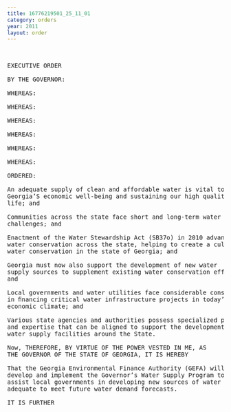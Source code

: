 ```yaml
---
title: 16776219501_25_11_01
category: orders
year: 2011
layout: order
---
```


<pre> 

EXECUTIVE ORDER

BY THE GOVERNOR:

WHEREAS:

WHEREAS:

WHEREAS:

WHEREAS:

WHEREAS:

WHEREAS:

ORDERED:

An adequate supply of clean and affordable water is vital to
Georgia’S economic well-being and sustaining our high quality of
life; and

Communities across the state face short and long-term water supply
challenges; and

Enactment of the Water Stewardship Act (SB37o) in 2010 advanced
water conservation across the state, helping to create a culture of
water conservation in the state of Georgia; and

Georgia must now also support the development of new water
supply sources to supplement existing water conservation efforts;
and

Local governments and water utilities face considerable constraints
in ﬁnancing critical water infrastructure projects in today’s
economic climate; and

Various state agencies and authorities possess specialized powers
and expertise that can be aligned to support the development of
water supply facilities around the State.

Now, THEREFORE, BY VIRTUE OF THE POWER VESTED IN ME, AS
THE GOVERNOR OF THE STATE OF GEORGIA, IT IS HEREBY

That the Georgia Environmental Finance Authority (GEFA) will
develop and implement the Governor’s Water Supply Program to
assist local governments in developing new sources of water supply
adequate to meet future water demand forecasts.

IT IS FURTHER

</pre>
